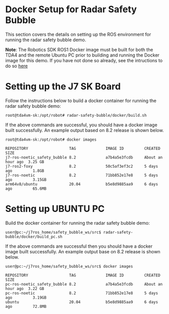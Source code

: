 Docker Setup for Radar Safety Bubble
====================================

This section covers the details on setting up the ROS environment for running the radar safety bubble demo.

**Note**: The Robotics SDK ROS1 Docker image must be built for both the TDA4 and the remote Ubuntu PC prior to building and running the Docker image for this demo. If you have not done so already, see the intructions to do so [here](https://software-dl.ti.com/jacinto7/esd/robotics-sdk/08_02_00/docs/source/docker/setting_docker_ros1.html#)

# Setting up the J7 SK Board

Follow the instructions below to build a docker container for running the radar safety bubble demo:

```
root@tda4vm-sk:/opt/robot# radar-safety-bubble/docker/build.sh
```

If the above commands are successful, you should have a docker image built successfully. An example output based on 8.2 release is shown below.

```
root@tda4vm-sk:/opt/robot# docker images

REPOSITORY                  TAG             IMAGE ID         CREATED            SIZE
j7-ros-noetic_safety_bubble 8.2             a7b4a5e3fcdb     About an hour ago  3.25 GB
j7-ros2-foxy                8.2             50c5af3ef3c2     5 days ago         1.8GB
j7-ros-noetic               8.2             71bb852e17e8     5 days ago         3.15GB
arm64v8/ubuntu              20.04           b5e8d9885aa9     6 days ago         65.6MB
```

# Setting up UBUNTU PC

Build the docker container for running the radar safety bubble demo:

```
user@pc:~/j7ros_home/safety_bubble_ws/src$ radar-safety-bubble/docker/build_pc.sh
```

If the above commands are successful then you should have a docker image built successfully. An example output base on 8.2 release is shown below.

```
user@pc:~/j7ros_home/safety_bubble_ws/src$ docker images

REPOSITORY                  TAG             IMAGE ID         CREATED            SIZE
pc-ros-noetic_safety_bubble 8.2             a7b4a5e3fcdb     About an hour ago  3.22 GB
pc-ros-noetic               8.2             71bb852e17e8     5 days ago         3.19GB
ubuntu                      20.04           b5e8d9885aa9     6 days ago         72.8MB
```
